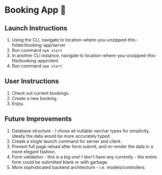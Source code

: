 # Booking App 📖

## Launch Instructions
1. Using the CLI, navigate to location-where-you-unzipped-this-folder/booking-app/server 
2. Run command `npm start`
3. In another CLI instance, navigate to location-where-you-unzipped-this-file/booking-app/client
4. Run command `npm start`

## User Instructions
1. Check out current bookings.
2. Create a new booking.
3. Enjoy.

## Future Improvements
1. Database structure - I chose all nullable varchar types for simplicity, ideally the data would be more accurately typed.
2. Create a single launch command for server and client.
3. Prevent full page reload after form submit, and re-render the data in a more elegant fashion.
4. Form validation - this is a big one! I don't have any currently - the entire form could be submitted blank or with garbage.
5. More sophisticated backend architecture - i.e. models/controllers.
